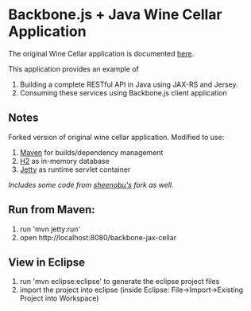 # Backbone.js + Java Wine Cellar Application #

The original Wine Cellar application is documented [here](http://coenraets.org).

This application provides an example of 

1. Building a complete RESTful API in Java using JAX-RS and Jersey.
2. Consuming these services using Backbone.js client application

## Notes ##
Forked version of original wine cellar application. Modified to use:

1. [Maven](http://maven.apache.org/) for builds/dependency management
2. [H2](http://www.h2database.com/) as in-memory database
3. [Jetty](http://jetty.codehaus.org/) as runtime servlet container

*Includes some code from [sheenobu's](https://github.com/sheenobu) fork as well.*

## Run from Maven: ##

1. run 'mvn jetty:run'
2. open http://localhost:8080/backbone-jax-cellar

## View in Eclipse ##

1. run 'mvn eclipse:eclipse' to generate the eclipse project files
2. import the project into eclipse (inside Eclipse: File->Import->Existing Project into Workspace)


